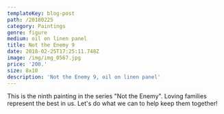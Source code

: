 ```yaml
---
templateKey: blog-post
path: /20180225
category: Paintings
genre: figure
medium: oil on linen panel
title: Not the Enemy 9
date: 2018-02-25T17:25:11.748Z
image: /img/img_0567.jpg
price: '200.'
size: 8x10
description: 'Not the Enemy 9, oil on linen panel'
---
```

This is the ninth painting in the series "Not the Enemy".  Loving families represent the best in us.  Let's do what we can to help keep them together!
